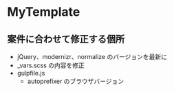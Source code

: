 MyTemplate
==========

## 案件に合わせて修正する個所
- jQuery、modernizr、normalize のバージョンを最新に
- _vars.scss の内容を修正
- gulpfile.js
    - autoprefixer のブラウザバージョン
